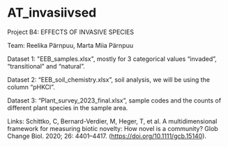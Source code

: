 # AT_invasiivsed
Project B4: EFFECTS OF INVASIVE SPECIES 

Team:  Reelika Pärnpuu, Marta Miia Pärnpuu

Dataset 1: "EEB_samples.xlsx", mostly for 3 categorical values “invaded”, “transitional” and “natural”.

Dataset 2: “EEB_soil_chemistry.xlsx”, soil analysis, we will be using the column “pHKCl”.

Dataset 3: “Plant_survey_2023_final.xlsx”, sample codes and the counts of different plant species in the sample area.


Links:
Schittko, C, Bernard-Verdier, M, Heger, T, et al. A multidimensional framework for measuring biotic novelty: How novel is a community? Glob Change Biol. 2020; 26: 4401–4417. (https://doi.org/10.1111/gcb.15140). 
